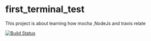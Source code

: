 # first_terminal_test
 
 This project is about learning how mocha ,NodeJs and travis relate
 
[![Build Status](https://travis-ci.org/Mbokotho/first_terminal_test.svg?branch=master)](https://travis-ci.org/Mbokotho/first_terminal_test)
